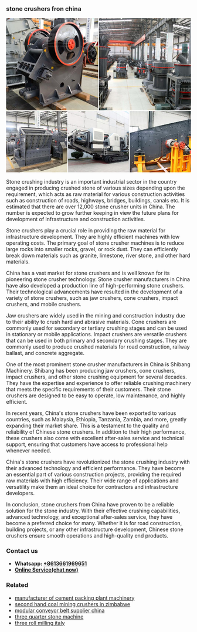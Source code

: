 <h3>stone crushers fron china</h3><img src='1706773737.jpg' alt=''><p>Stone crushing industry is an important industrial sector in the country engaged in producing crushed stone of various sizes depending upon the requirement, which acts as raw material for various construction activities such as construction of roads, highways, bridges, buildings, canals etc. It is estimated that there are over 12,000 stone crusher units in China. The number is expected to grow further keeping in view the future plans for development of infrastructure and construction activities.</p><p>Stone crushers play a crucial role in providing the raw material for infrastructure development. They are highly efficient machines with low operating costs. The primary goal of stone crusher machines is to reduce large rocks into smaller rocks, gravel, or rock dust. They can efficiently break down materials such as granite, limestone, river stone, and other hard materials.</p><p>China has a vast market for stone crushers and is well known for its pioneering stone crusher technology. Stone crusher manufacturers in China have also developed a production line of high-performing stone crushers. Their technological advancements have resulted in the development of a variety of stone crushers, such as jaw crushers, cone crushers, impact crushers, and mobile crushers.</p><p>Jaw crushers are widely used in the mining and construction industry due to their ability to crush hard and abrasive materials. Cone crushers are commonly used for secondary or tertiary crushing stages and can be used in stationary or mobile applications. Impact crushers are versatile crushers that can be used in both primary and secondary crushing stages. They are commonly used to produce crushed materials for road construction, railway ballast, and concrete aggregate.</p><p>One of the most prominent stone crusher manufacturers in China is Shibang Machinery. Shibang has been producing jaw crushers, cone crushers, impact crushers, and other stone crushing equipment for several decades. They have the expertise and experience to offer reliable crushing machinery that meets the specific requirements of their customers. Their stone crushers are designed to be easy to operate, low maintenance, and highly efficient.</p><p>In recent years, China's stone crushers have been exported to various countries, such as Malaysia, Ethiopia, Tanzania, Zambia, and more, greatly expanding their market share. This is a testament to the quality and reliability of Chinese stone crushers. In addition to their high performance, these crushers also come with excellent after-sales service and technical support, ensuring that customers have access to professional help whenever needed.</p><p>China's stone crushers have revolutionized the stone crushing industry with their advanced technology and efficient performance. They have become an essential part of various construction projects, providing the required raw materials with high efficiency. Their wide range of applications and versatility make them an ideal choice for contractors and infrastructure developers.</p><p>In conclusion, stone crushers from China have proven to be a reliable solution for the stone industry. With their effective crushing capabilities, advanced technology, and exceptional after-sales service, they have become a preferred choice for many. Whether it is for road construction, building projects, or any other infrastructure development, Chinese stone crushers ensure smooth operations and high-quality end products.</p><h3>Contact us</h3><ul><li><strong>Whatsapp:&nbsp;<a href="https://wa.me/8613661969651">+8613661969651</a></strong></li><li><a href="https://swt.shibang-china.com/?git&amp;zhl&amp;stone crushers fron china"><strong>Online Service(chat now)</strong></a></li></ul><h3>Related</h3><ul><li><a href='manufacturer of cement packing plant machinery.md'>manufacturer of cement packing plant machinery</a></li><li><a href='second hand coal mining crushers in zimbabwe.md'>second hand coal mining crushers in zimbabwe</a></li><li><a href='modular conveyor belt supplier china.md'>modular conveyor belt supplier china</a></li><li><a href='three quarter stone machine.md'>three quarter stone machine</a></li><li><a href='three roll milling italy.md'>three roll milling italy</a></li></ul>